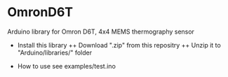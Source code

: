 # OmronD6T

Arduino library for Omron D6T, 4x4 MEMS thermography sensor

+ Install this library
++ Download ".zip" from this repositry
++ Unzip it to "Arduino/libraries/" folder

* How to use
see examples/test.ino

